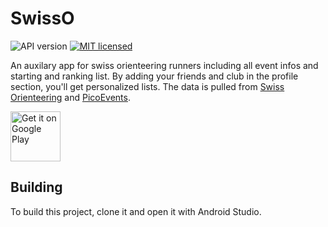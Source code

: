 # SwissO
![API version](https://img.shields.io/badge/API-21-green.svg)
[![MIT licensed](https://img.shields.io/badge/license-GPL-blue.svg)](./LICENSE) 

An auxilary app for swiss orienteering runners including all event infos and starting and ranking list. By adding your friends and club in the profile section, you'll get personalized lists. The data is pulled from <a href="o-l.ch">Swiss Orienteering</a> and <a href="entry.picoevents.ch">PicoEvents</a>.

<a href='https://play.google.com/store/apps/details?id=ch.swisso'><img alt='Get it on Google Play' src='https://play.google.com/intl/en_us/badges/images/generic/en_badge_web_generic.png' height='80px'/></a>

## Building
To build this project, clone it and open it with Android Studio.